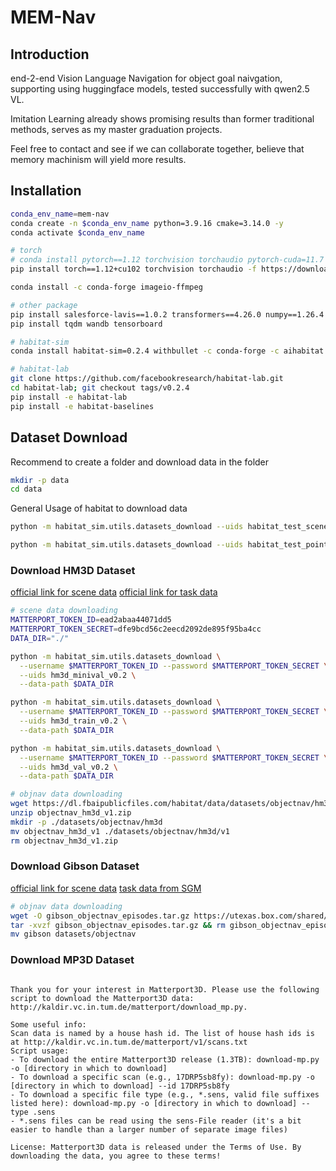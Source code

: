 # MEM-Nav

## Introduction

end-2-end Vision Language Navigation for object goal naivgation, supporting using huggingface models, tested successfully with qwen2.5 VL. 

Imitation Learning already shows promising results than former traditional methods, serves as my master graduation projects.

Feel free to contact and see if we can collaborate together, believe that memory machinism will yield more results.

## Installation

```bash
conda_env_name=mem-nav
conda create -n $conda_env_name python=3.9.16 cmake=3.14.0 -y
conda activate $conda_env_name

# torch
# conda install pytorch==1.12 torchvision torchaudio pytorch-cuda=11.7 -c pytorch -c nvidia
pip install torch==1.12+cu102 torchvision torchaudio -f https://download.pytorch.org/whl/torch_stable.html

conda install -c conda-forge imageio-ffmpeg

# other package
pip install salesforce-lavis==1.0.2 transformers==4.26.0 numpy==1.26.4 imageio-ffmpeg pillow==10.4.0
pip install tqdm wandb tensorboard

# habitat-sim
conda install habitat-sim=0.2.4 withbullet -c conda-forge -c aihabitat

# habitat-lab
git clone https://github.com/facebookresearch/habitat-lab.git
cd habitat-lab; git checkout tags/v0.2.4
pip install -e habitat-lab
pip install -e habitat-baselines
```

## Dataset Download

Recommend to create a folder and download data in the folder

```bash
mkdir -p data
cd data
```

General Usage of habitat to download data

```bash
python -m habitat_sim.utils.datasets_download --uids habitat_test_scenes --data-path ./

python -m habitat_sim.utils.datasets_download --uids habitat_test_pointnav_dataset --data-path ./
```

### Download HM3D Dataset

[official link for scene data](https://github.com/facebookresearch/habitat-sim/blob/main/DATASETS.md#habitat-matterport-3d-research-dataset-hm3d)
[official link for task data](https://github.com/facebookresearch/habitat-lab/blob/main/DATASETS.md#task-datasets)

```bash
# scene data downloading
MATTERPORT_TOKEN_ID=ead2abaa44071dd5
MATTERPORT_TOKEN_SECRET=dfe9bcd56c2eecd2092de895f95ba4cc
DATA_DIR="./"

python -m habitat_sim.utils.datasets_download \
  --username $MATTERPORT_TOKEN_ID --password $MATTERPORT_TOKEN_SECRET \
  --uids hm3d_minival_v0.2 \
  --data-path $DATA_DIR 

python -m habitat_sim.utils.datasets_download \
  --username $MATTERPORT_TOKEN_ID --password $MATTERPORT_TOKEN_SECRET \
  --uids hm3d_train_v0.2 \
  --data-path $DATA_DIR 

python -m habitat_sim.utils.datasets_download \
  --username $MATTERPORT_TOKEN_ID --password $MATTERPORT_TOKEN_SECRET \
  --uids hm3d_val_v0.2 \
  --data-path $DATA_DIR 

# objnav data downloading
wget https://dl.fbaipublicfiles.com/habitat/data/datasets/objectnav/hm3d/v1/objectnav_hm3d_v1.zip
unzip objectnav_hm3d_v1.zip
mkdir -p ./datasets/objectnav/hm3d
mv objectnav_hm3d_v1 ./datasets/objectnav/hm3d/v1
rm objectnav_hm3d_v1.zip
```

### Download Gibson Dataset

[official link for scene data](https://github.com/facebookresearch/habitat-lab?tab=readme-ov-file#scenes-datasets)
[task data from SGM](https://github.com/sx-zhang/SGM/tree/main)

```bash
# objnav data downloading
wget -O gibson_objectnav_episodes.tar.gz https://utexas.box.com/shared/static/tss7udt3ralioalb6eskj3z3spuvwz7v.gz
tar -xvzf gibson_objectnav_episodes.tar.gz && rm gibson_objectnav_episodes.tar.gz
mv gibson datasets/objectnav
```

### Download MP3D Dataset

```

Thank you for your interest in Matterport3D. Please use the following script to download the Matterport3D data: http://kaldir.vc.in.tum.de/matterport/download_mp.py. 

Some useful info:
Scan data is named by a house hash id. The list of house hash ids is at http://kaldir.vc.in.tum.de/matterport/v1/scans.txt 
Script usage:
- To download the entire Matterport3D release (1.3TB): download-mp.py -o [directory in which to download] 
- To download a specific scan (e.g., 17DRP5sb8fy): download-mp.py -o [directory in which to download] --id 17DRP5sb8fy
- To download a specific file type (e.g., *.sens, valid file suffixes listed here): download-mp.py -o [directory in which to download] --type .sens
- *.sens files can be read using the sens-File reader (it's a bit easier to handle than a larger number of separate image files)

License: Matterport3D data is released under the Terms of Use. By downloading the data, you agree to these terms!
```
